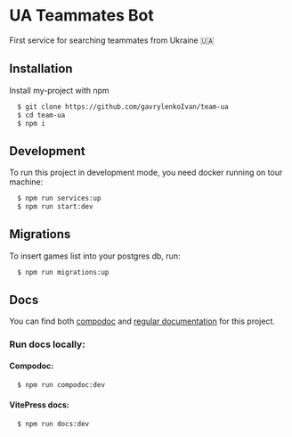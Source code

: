# UA Teammates Bot

First service for searching teammates from Ukraine :ukraine:

## Installation

Install my-project with npm

```bash
  $ git clone https://github.com/gavrylenkoIvan/team-ua
  $ cd team-ua
  $ npm i
```

## Development

To run this project in development mode, you need docker running on tour machine:

```bash
  $ npm run services:up
  $ npm run start:dev
```

## Migrations

To insert games list into your postgres db, run:

```bash
  $ npm run migrations:up
```

## Docs

You can find both [compodoc](https://team-ua-compodoc.vercel.app/) and [regular documentation](https://team-ua-docs.vercel.app/) for this project.

### Run docs locally:

#### Compodoc:

```bash
  $ npm run compodoc:dev
```

#### VitePress docs:

```bash
  $ npm run docs:dev
```
